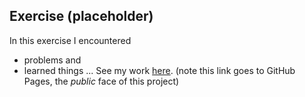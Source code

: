 ## Exercise (placeholder)

In this exercise I encountered
- problems
and
- learned things
...
See my work [here](https://github.io/ShenshenL/cdv-student/blob/main/coding-exercises/placeholder/website). (note this link goes to GitHub Pages, the *public* face of this project)
<!-- See my work [here](https://leoneckert.github.io/cdv-student/coding-exercises/placeholder/website/). (note this link goes to GitHub Pages, the *public* face of this project)
̨ -->
